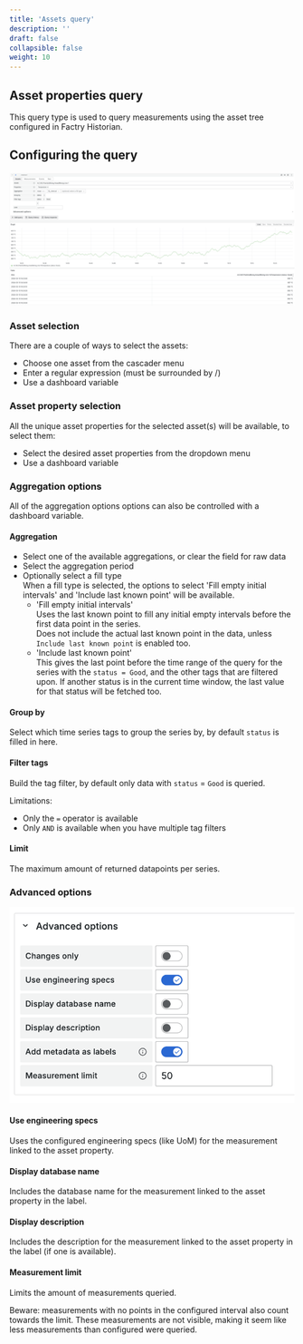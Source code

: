 ```yaml
---
title: 'Assets query'
description: ''
draft: false
collapsible: false
weight: 10
---
```


## Asset properties query

This query type is used to query measurements using the asset tree configured in Factry Historian.

## Configuring the query

![Assets query](../../images/3_queries/assets_query.png 'Assets query')

### Asset selection

There are a couple of ways to select the assets:

- Choose one asset from the cascader menu
- Enter a regular expression (must be surrounded by /)
- Use a dashboard variable

### Asset property selection

All the unique asset properties for the selected asset(s) will be available, to select them:

- Select the desired asset properties from the dropdown menu
- Use a dashboard variable

### Aggregation options

All of the aggregation options options can also be controlled with a dashboard variable.

#### Aggregation

- Select one of the available aggregations, or clear the field for raw data
- Select the aggregation period
- Optionally select a fill type  
  When a fill type is selected, the options to select 'Fill empty initial intervals' and 'Include last known point' will be available.
  - 'Fill empty initial intervals'  
    Uses the last known point to fill any initial empty intervals before the first data point in the series.  
    Does not include the actual last known point in the data, unless `Include last known point` is enabled too.
  - 'Include last known point'  
    This gives the last point before the time range of the query for the series with the `status = Good`, and the other tags that are filtered upon.
    If another status is in the current time window, the last value for that status will be fetched too.

#### Group by

Select which time series tags to group the series by, by default `status` is filled in here.

#### Filter tags

Build the tag filter, by default only data with `status` = `Good` is queried.

Limitations:

- Only the `=` operator is available
- Only `AND` is available when you have multiple tag filters

#### Limit

The maximum amount of returned datapoints per series.

### Advanced options

![Advanced options](../../images/3_queries/advanced-options.png 'Advanced options')

#### Use engineering specs

Uses the configured engineering specs (like UoM) for the measurement linked to the asset property.

#### Display database name

Includes the database name for the measurement linked to the asset property in the label.

#### Display description

Includes the description for the measurement linked to the asset property in the label (if one is available).

#### Measurement limit

Limits the amount of measurements queried.

Beware: measurements with no points in the configured interval also count towards the limit. These measurements are not visible, making it seem like less measurements than configured were queried.
